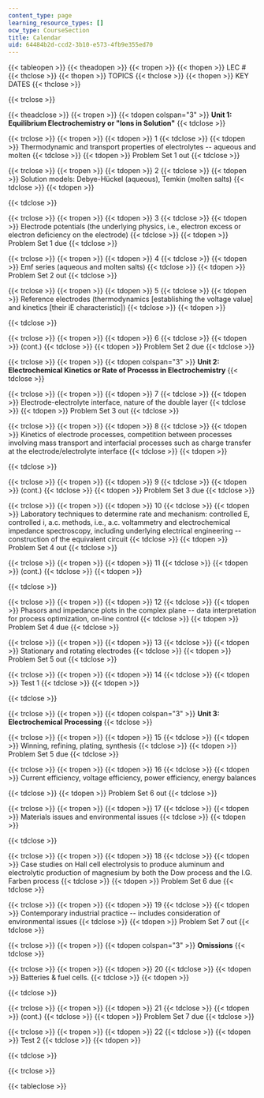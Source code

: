 ```yaml
---
content_type: page
learning_resource_types: []
ocw_type: CourseSection
title: Calendar
uid: 64484b2d-ccd2-3b10-e573-4fb9e355ed70
---
```


{{< tableopen >}}
{{< theadopen >}}
{{< tropen >}}
{{< thopen >}}
LEC #
{{< thclose >}}
{{< thopen >}}
TOPICS
{{< thclose >}}
{{< thopen >}}
KEY DATES
{{< thclose >}}

{{< trclose >}}

{{< theadclose >}}
{{< tropen >}}
{{< tdopen colspan="3" >}}
**Unit 1: Equilibrium Electrochemistry or "Ions in Solution"**
{{< tdclose >}}

{{< trclose >}}
{{< tropen >}}
{{< tdopen >}}
1
{{< tdclose >}}
{{< tdopen >}}
Thermodynamic and transport properties of electrolytes -- aqueous and molten
{{< tdclose >}}
{{< tdopen >}}
Problem Set 1 out
{{< tdclose >}}

{{< trclose >}}
{{< tropen >}}
{{< tdopen >}}
2
{{< tdclose >}}
{{< tdopen >}}
Solution models: Debye-Hückel (aqueous), Temkin (molten salts)
{{< tdclose >}}
{{< tdopen >}}

{{< tdclose >}}

{{< trclose >}}
{{< tropen >}}
{{< tdopen >}}
3
{{< tdclose >}}
{{< tdopen >}}
Electrode potentials (the underlying physics, i.e., electron excess or electron deficiency on the electrode)
{{< tdclose >}}
{{< tdopen >}}
Problem Set 1 due
{{< tdclose >}}

{{< trclose >}}
{{< tropen >}}
{{< tdopen >}}
4
{{< tdclose >}}
{{< tdopen >}}
Emf series (aqueous and molten salts)
{{< tdclose >}}
{{< tdopen >}}
Problem Set 2 out
{{< tdclose >}}

{{< trclose >}}
{{< tropen >}}
{{< tdopen >}}
5
{{< tdclose >}}
{{< tdopen >}}
Reference electrodes (thermodynamics \[establishing the voltage value\] and kinetics \[their iE characteristic\])
{{< tdclose >}}
{{< tdopen >}}

{{< tdclose >}}

{{< trclose >}}
{{< tropen >}}
{{< tdopen >}}
6
{{< tdclose >}}
{{< tdopen >}}
(cont.)
{{< tdclose >}}
{{< tdopen >}}
Problem Set 2 due
{{< tdclose >}}

{{< trclose >}}
{{< tropen >}}
{{< tdopen colspan="3" >}}
**Unit 2: Electrochemical Kinetics or Rate of Processs in Electrochemistry**
{{< tdclose >}}

{{< trclose >}}
{{< tropen >}}
{{< tdopen >}}
7
{{< tdclose >}}
{{< tdopen >}}
Electrode-electrolyte interface, nature of the double layer
{{< tdclose >}}
{{< tdopen >}}
Problem Set 3 out
{{< tdclose >}}

{{< trclose >}}
{{< tropen >}}
{{< tdopen >}}
8
{{< tdclose >}}
{{< tdopen >}}
Kinetics of electrode processes, competition between processes involving mass transport and interfacial processes such as charge transfer at the electrode/electrolyte interface
{{< tdclose >}}
{{< tdopen >}}

{{< tdclose >}}

{{< trclose >}}
{{< tropen >}}
{{< tdopen >}}
9
{{< tdclose >}}
{{< tdopen >}}
(cont.)
{{< tdclose >}}
{{< tdopen >}}
Problem Set 3 due
{{< tdclose >}}

{{< trclose >}}
{{< tropen >}}
{{< tdopen >}}
10
{{< tdclose >}}
{{< tdopen >}}
Laboratory techniques to determine rate and mechanism: controlled E, controlled i, a.c. methods, i.e., a.c. voltammetry and electrochemical impedance spectroscopy, including underlying electrical engineering -- construction of the equivalent circuit
{{< tdclose >}}
{{< tdopen >}}
Problem Set 4 out
{{< tdclose >}}

{{< trclose >}}
{{< tropen >}}
{{< tdopen >}}
11
{{< tdclose >}}
{{< tdopen >}}
(cont.)
{{< tdclose >}}
{{< tdopen >}}

{{< tdclose >}}

{{< trclose >}}
{{< tropen >}}
{{< tdopen >}}
12
{{< tdclose >}}
{{< tdopen >}}
Phasors and impedance plots in the complex plane -- data interpretation for process optimization, on-line control
{{< tdclose >}}
{{< tdopen >}}
Problem Set 4 due
{{< tdclose >}}

{{< trclose >}}
{{< tropen >}}
{{< tdopen >}}
13
{{< tdclose >}}
{{< tdopen >}}
Stationary and rotating electrodes
{{< tdclose >}}
{{< tdopen >}}
Problem Set 5 out
{{< tdclose >}}

{{< trclose >}}
{{< tropen >}}
{{< tdopen >}}
14
{{< tdclose >}}
{{< tdopen >}}
Test 1
{{< tdclose >}}
{{< tdopen >}}

{{< tdclose >}}

{{< trclose >}}
{{< tropen >}}
{{< tdopen colspan="3" >}}
**Unit 3: Electrochemical Processing**
{{< tdclose >}}

{{< trclose >}}
{{< tropen >}}
{{< tdopen >}}
15
{{< tdclose >}}
{{< tdopen >}}
Winning, refining, plating, synthesis
{{< tdclose >}}
{{< tdopen >}}
Problem Set 5 due
{{< tdclose >}}

{{< trclose >}}
{{< tropen >}}
{{< tdopen >}}
16
{{< tdclose >}}
{{< tdopen >}}
Current efficiency, voltage efficiency, power efficiency, energy balances  

{{< tdclose >}}
{{< tdopen >}}
Problem Set 6 out
{{< tdclose >}}

{{< trclose >}}
{{< tropen >}}
{{< tdopen >}}
17
{{< tdclose >}}
{{< tdopen >}}
Materials issues and environmental issues
{{< tdclose >}}
{{< tdopen >}}

{{< tdclose >}}

{{< trclose >}}
{{< tropen >}}
{{< tdopen >}}
18
{{< tdclose >}}
{{< tdopen >}}
Case studies on Hall cell electrolysis to produce aluminum and electrolytic production of magnesium by both the Dow process and the I.G. Farben process
{{< tdclose >}}
{{< tdopen >}}
Problem Set 6 due
{{< tdclose >}}

{{< trclose >}}
{{< tropen >}}
{{< tdopen >}}
19
{{< tdclose >}}
{{< tdopen >}}
Contemporary industrial practice -- includes consideration of environmental issues
{{< tdclose >}}
{{< tdopen >}}
Problem Set 7 out
{{< tdclose >}}

{{< trclose >}}
{{< tropen >}}
{{< tdopen colspan="3" >}}
**Omissions**
{{< tdclose >}}

{{< trclose >}}
{{< tropen >}}
{{< tdopen >}}
20
{{< tdclose >}}
{{< tdopen >}}
Batteries & fuel cells.
{{< tdclose >}}
{{< tdopen >}}

{{< tdclose >}}

{{< trclose >}}
{{< tropen >}}
{{< tdopen >}}
21
{{< tdclose >}}
{{< tdopen >}}
(cont.)
{{< tdclose >}}
{{< tdopen >}}
Problem Set 7 due
{{< tdclose >}}

{{< trclose >}}
{{< tropen >}}
{{< tdopen >}}
22
{{< tdclose >}}
{{< tdopen >}}
Test 2
{{< tdclose >}}
{{< tdopen >}}

{{< tdclose >}}

{{< trclose >}}

{{< tableclose >}}